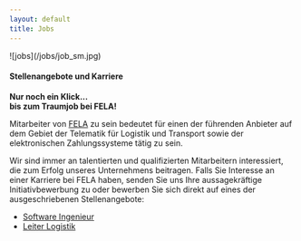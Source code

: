 ```yaml
---
layout: default
title: Jobs
---
```


<article class="grid_8">
![jobs](/jobs/job_sm.jpg)
</article>

<article class="grid_15 prefix_1">

#### Stellenangebote und Karriere

**Nur noch ein Klick...  
bis zum Traumjob bei FELA!**

Mitarbeiter von [FELA](/unternehmen.html "Mehr über FELA") zu sein bedeutet für einen der führenden Anbieter auf dem Gebiet der Telematik f&uuml;r Logistik und Transport sowie der elektronischen Zahlungssysteme tätig zu sein.

Wir sind immer an talentierten und qualifizierten Mitarbeitern interessiert, die zum Erfolg unseres Unternehmens beitragen. Falls Sie Interesse an einer Karriere bei FELA haben, senden Sie uns Ihre aussagekräftige Initiativbewerbung zu oder bewerben Sie sich direkt auf eines der ausgeschriebenen Stellenangebote:

- [Software Ingenieur](/jobs/software-ingenieur.html)
- [Leiter Logistik](/jobs/leiter-logistik.html)

<!-- <p>Derzeit sind leider keine Stellen frei. Probieren Sie es doch mit einer Initiativbewerbung!</p> -->
</article>
